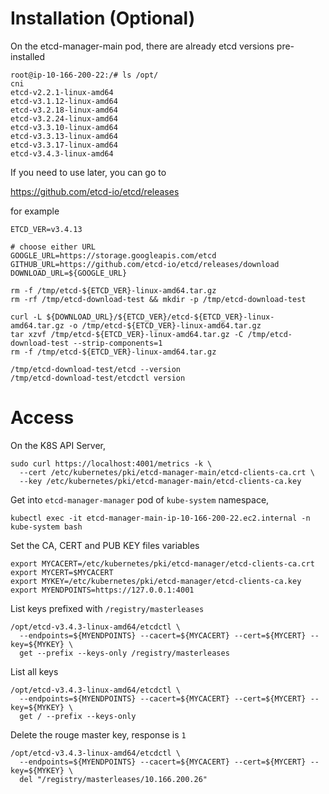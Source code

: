 # Installation (Optional)

On the etcd-manager-main pod, there are already etcd versions pre-installed

    root@ip-10-166-200-22:/# ls /opt/
    cni
    etcd-v2.2.1-linux-amd64
    etcd-v3.1.12-linux-amd64
    etcd-v3.2.18-linux-amd64
    etcd-v3.2.24-linux-amd64
    etcd-v3.3.10-linux-amd64
    etcd-v3.3.13-linux-amd64
    etcd-v3.3.17-linux-amd64
    etcd-v3.4.3-linux-amd64

If you need to use later, you can go to

https://github.com/etcd-io/etcd/releases

for example

    ETCD_VER=v3.4.13

    # choose either URL
    GOOGLE_URL=https://storage.googleapis.com/etcd
    GITHUB_URL=https://github.com/etcd-io/etcd/releases/download
    DOWNLOAD_URL=${GOOGLE_URL}

    rm -f /tmp/etcd-${ETCD_VER}-linux-amd64.tar.gz
    rm -rf /tmp/etcd-download-test && mkdir -p /tmp/etcd-download-test

    curl -L ${DOWNLOAD_URL}/${ETCD_VER}/etcd-${ETCD_VER}-linux-amd64.tar.gz -o /tmp/etcd-${ETCD_VER}-linux-amd64.tar.gz
    tar xzvf /tmp/etcd-${ETCD_VER}-linux-amd64.tar.gz -C /tmp/etcd-download-test --strip-components=1
    rm -f /tmp/etcd-${ETCD_VER}-linux-amd64.tar.gz

    /tmp/etcd-download-test/etcd --version
    /tmp/etcd-download-test/etcdctl version

# Access

On the K8S API Server,

    sudo curl https://localhost:4001/metrics -k \
      --cert /etc/kubernetes/pki/etcd-manager-main/etcd-clients-ca.crt \
      --key /etc/kubernetes/pki/etcd-manager-main/etcd-clients-ca.key

Get into `etcd-manager-manager` pod of `kube-system` namespace,

    kubectl exec -it etcd-manager-main-ip-10-166-200-22.ec2.internal -n kube-system bash

Set the CA, CERT and PUB KEY files variables

    export MYCACERT=/etc/kubernetes/pki/etcd-manager/etcd-clients-ca.crt
    export MYCERT=$MYCACERT
    export MYKEY=/etc/kubernetes/pki/etcd-manager/etcd-clients-ca.key
    export MYENDPOINTS=https://127.0.0.1:4001

List keys prefixed with `/registry/masterleases`

    /opt/etcd-v3.4.3-linux-amd64/etcdctl \
      --endpoints=${MYENDPOINTS} --cacert=${MYCACERT} --cert=${MYCERT} --key=${MYKEY} \
      get --prefix --keys-only /registry/masterleases

List all keys

    /opt/etcd-v3.4.3-linux-amd64/etcdctl \
      --endpoints=${MYENDPOINTS} --cacert=${MYCACERT} --cert=${MYCERT} --key=${MYKEY} \
      get / --prefix --keys-only

Delete the rouge master key, response is `1`

    /opt/etcd-v3.4.3-linux-amd64/etcdctl \
      --endpoints=${MYENDPOINTS} --cacert=${MYCACERT} --cert=${MYCERT} --key=${MYKEY} \
      del "/registry/masterleases/10.166.200.26"

